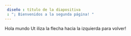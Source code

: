 ```yaml
---
 diseño : título de la diapositiva
 : "¡ Bienvenidos a la segunda página! "
--- 
```

Hola mundo
Ut  iliza la flecha hacia la izquierda para volver!
